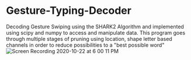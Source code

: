 # Gesture-Typing-Decoder
Decoding Gesture Swiping using the SHARK2 Algorithm and implemented using scipy and numpy to access and manipulate data. 
This program goes through multiple stages of pruning using location, shape letter based channels in order to reduce possibilities to a "best possible word"
![Screen Recording 2020-10-22 at 6 00 11 PM](https://user-images.githubusercontent.com/58373479/96935143-7cb54500-1491-11eb-8f5f-0342bc545409.gif)
